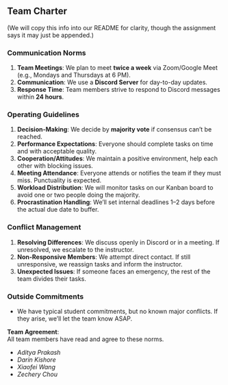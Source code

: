 ## Team Charter

(We will copy this info into our README for clarity, though the assignment says it may just be appended.)

### Communication Norms
1. **Team Meetings**: We plan to meet **twice a week** via Zoom/Google Meet (e.g., Mondays and Thursdays at 6 PM).
2. **Communication**: We use a **Discord Server** for day-to-day updates.  
3. **Response Time**: Team members strive to respond to Discord messages within **24 hours**.

### Operating Guidelines
1. **Decision-Making**: We decide by **majority vote** if consensus can’t be reached.  
2. **Performance Expectations**: Everyone should complete tasks on time and with acceptable quality.  
3. **Cooperation/Attitudes**: We maintain a positive environment, help each other with blocking issues.  
4. **Meeting Attendance**: Everyone attends or notifies the team if they must miss. Punctuality is expected.  
5. **Workload Distribution**: We will monitor tasks on our Kanban board to avoid one or two people doing the majority.  
6. **Procrastination Handling**: We’ll set internal deadlines 1–2 days before the actual due date to buffer.  

### Conflict Management
1. **Resolving Differences**: We discuss openly in Discord or in a meeting. If unresolved, we escalate to the instructor.  
2. **Non-Responsive Members**: We attempt direct contact. If still unresponsive, we reassign tasks and inform the instructor.  
3. **Unexpected Issues**: If someone faces an emergency, the rest of the team divides their tasks.  

### Outside Commitments
- We have typical student commitments, but no known major conflicts. If they arise, we’ll let the team know ASAP.

**Team Agreement**:  
All team members have read and agree to these norms.  
- *Aditya Prakash*  
- *Darin Kishore*    
- *Xiaofei Wang*
- *Zechery Chou*
